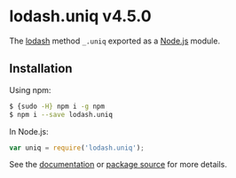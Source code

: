 # lodash.uniq v4.5.0

The [lodash](https://lodash.com/) method `_.uniq` exported as a [Node.js](https://nodejs.org/) module.

## Installation

Using npm:
```bash
$ {sudo -H} npm i -g npm
$ npm i --save lodash.uniq
```

In Node.js:
```js
var uniq = require('lodash.uniq');
```

See the [documentation](https://lodash.com/docs#uniq) or [package source](https://github.com/lodash/lodash/blob/4.5.0-npm-packages/lodash.uniq) for more details.
